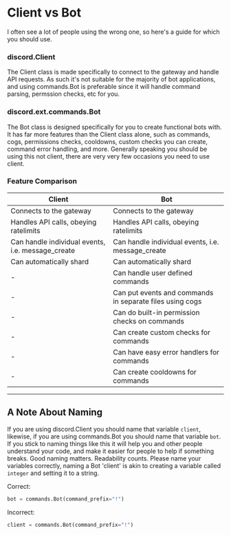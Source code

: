 # Client vs Bot

I often see a lot of people using the wrong one, so here's a guide for which you should use.

### discord.Client

The Client class is made specifically to connect to the gateway and handle API requests. As such it's not suitable for the majority of bot applications, and using commands.Bot is preferable since it will handle command parsing, permssion checks, etc for you.

### discord.ext.commands.Bot

The Bot class is designed specifically for you to create functional bots with. It has far more features than the Client class alone, such as commands, cogs, permissions checks, cooldowns, custom checks you can create, command error handling, and more. Generally speaking you should be using this not client, there are very very few occasions you need to use client.

### Feature Comparison

|Client|Bot|
|---|---|
|Connects to the gateway|Connects to the gateway|
|Handles API calls, obeying ratelimits|Handles API calls, obeying ratelimits|
|Can handle individual events, i.e. message_create|Can handle individual events, i.e. message_create|
|Can automatically shard|Can automatically shard|
|-|Can handle user defined commands|
|-|Can put events and commands in separate files using cogs|
|-|Can do built-in permission checks on commands|
|-|Can create custom checks for commands|
|-|Can have easy error handlers for commands|
|-|Can create cooldowns for commands|

---

## A Note About Naming

If you are using discord.Client you should name that variable `client`, likewise, if you are using commands.Bot you should name that variable `bot`. If you stick to naming things like this it will help you and other people understand your code, and make it easier for people to help if something breaks. Good naming matters. Readability counts. Please name your variables correctly, naming a Bot 'client' is akin to creating a variable called `integer` and setting it to a string.

Correct:
```py
bot = commands.Bot(command_prefix="!")
```

Incorrect:
```py
client = commands.Bot(command_prefix="!")
```